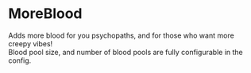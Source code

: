 # MoreBlood
Adds more blood for you psychopaths, and for those who want more creepy vibes!<br>
Blood pool size, and number of blood pools are fully configurable in the config.